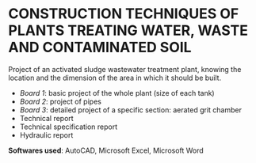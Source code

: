 # CONSTRUCTION TECHNIQUES OF PLANTS TREATING WATER, WASTE AND CONTAMINATED SOIL
Project of an activated sludge wastewater treatment plant, knowing the location and the dimension of the area in which it should be built.
- *Board 1*: basic project of the whole plant (size of each tank)
- *Board 2*: project of pipes
- *Board 3*: detailed project of a specific section: aerated grit chamber
- Technical report
- Technical specification report
- Hydraulic report


**Softwares used**: AutoCAD, Microsoft Excel, Microsoft Word
